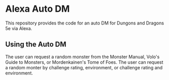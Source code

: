 # Alexa Auto DM

This repository provides the code for an auto DM for Dungons and Dragons 5e via Alexa.

## Using the Auto DM

The user can request a random monster from the Monster Manual, Volo's Guide to Monsters, or Mordenkainen's Tome of Foes. The user can request a random monter by challenge rating, environment, or challenge rating and environment.

